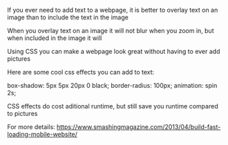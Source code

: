 If you ever need to add text to a webpage, it is better to overlay text on an image than to include the text in the image

When you overlay text on an image it will not blur when you zoom in, but when included in the image it will

Using CSS you can make a webpage look great without having to ever add pictures


Here are some cool css effects you can add to text:

box-shadow: 5px 5px 20px 0 black;
border-radius: 100px;
animation: spin 2s;


CSS effects do cost aditional runtime, but still save you runtime compared to pictures

For more details: https://www.smashingmagazine.com/2013/04/build-fast-loading-mobile-website/